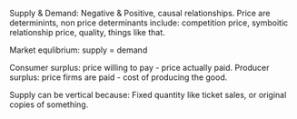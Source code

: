 Supply & Demand: Negative & Positive, causal relationships.
Price are determinints, non price determinants include: competition price, symboitic relationship price, quality, things like that.

Market equlibrium: supply = demand

Consumer surplus: price willing to pay - price actually paid.
Producer surplus: price firms are paid - cost of producing the good.

Supply can be vertical because: Fixed quantity like ticket sales, or original copies of something.
